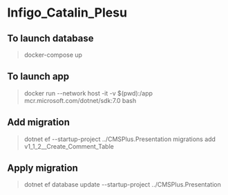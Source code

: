 # Infigo_Catalin_Plesu 

## To launch database
> docker-compose up

## To launch app
> docker run --network host -it -v $(pwd):/app mcr.microsoft.com/dotnet/sdk:7.0 bash

## Add migration
> dotnet ef --startup-project ../CMSPlus.Presentation migrations add v1_1_2__Create_Comment_Table

## Apply migration
> dotnet ef database update --startup-project ../CMSPlus.Presentation
